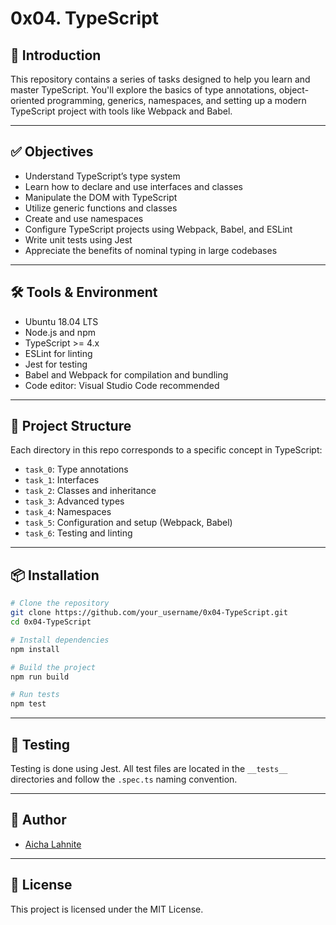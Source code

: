 
# 0x04. TypeScript

## 📘 Introduction

This repository contains a series of tasks designed to help you learn and master TypeScript. You'll explore the basics of type annotations, object-oriented programming, generics, namespaces, and setting up a modern TypeScript project with tools like Webpack and Babel.

---

## ✅ Objectives

- Understand TypeScript’s type system
- Learn how to declare and use interfaces and classes
- Manipulate the DOM with TypeScript
- Utilize generic functions and classes
- Create and use namespaces
- Configure TypeScript projects using Webpack, Babel, and ESLint
- Write unit tests using Jest
- Appreciate the benefits of nominal typing in large codebases

---

## 🛠️ Tools & Environment

- Ubuntu 18.04 LTS
- Node.js and npm
- TypeScript >= 4.x
- ESLint for linting
- Jest for testing
- Babel and Webpack for compilation and bundling
- Code editor: Visual Studio Code recommended

---

## 📁 Project Structure

Each directory in this repo corresponds to a specific concept in TypeScript:

- `task_0`: Type annotations
- `task_1`: Interfaces
- `task_2`: Classes and inheritance
- `task_3`: Advanced types
- `task_4`: Namespaces
- `task_5`: Configuration and setup (Webpack, Babel)
- `task_6`: Testing and linting

---

## 📦 Installation

```bash
# Clone the repository
git clone https://github.com/your_username/0x04-TypeScript.git
cd 0x04-TypeScript

# Install dependencies
npm install

# Build the project
npm run build

# Run tests
npm test
```

---

## 🧪 Testing

Testing is done using Jest. All test files are located in the `__tests__` directories and follow the `.spec.ts` naming convention.

---

## 📝 Author

- [Aicha Lahnite](https://github.com/aichalahnite)

---

## 📄 License

This project is licensed under the MIT License.
